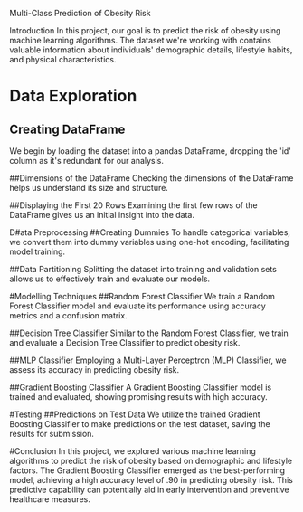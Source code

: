 Multi-Class Prediction of Obesity Risk

Introduction
In this project, our goal is to predict the risk of obesity using machine learning algorithms. The dataset we're working with contains valuable information about individuals' demographic details, lifestyle habits, and physical characteristics.

# Data Exploration
## Creating DataFrame
We begin by loading the dataset into a pandas DataFrame, dropping the 'id' column as it's redundant for our analysis.

##Dimensions of the DataFrame
Checking the dimensions of the DataFrame helps us understand its size and structure.

##Displaying the First 20 Rows
Examining the first few rows of the DataFrame gives us an initial insight into the data.

D#ata Preprocessing
##Creating Dummies
To handle categorical variables, we convert them into dummy variables using one-hot encoding, facilitating model training.

##Data Partitioning
Splitting the dataset into training and validation sets allows us to effectively train and evaluate our models.

#Modelling Techniques
##Random Forest Classifier
We train a Random Forest Classifier model and evaluate its performance using accuracy metrics and a confusion matrix.

##Decision Tree Classifier
Similar to the Random Forest Classifier, we train and evaluate a Decision Tree Classifier to predict obesity risk.

##MLP Classifier
Employing a Multi-Layer Perceptron (MLP) Classifier, we assess its accuracy in predicting obesity risk.

##Gradient Boosting Classifier
A Gradient Boosting Classifier model is trained and evaluated, showing promising results with high accuracy.

#Testing
##Predictions on Test Data
We utilize the trained Gradient Boosting Classifier to make predictions on the test dataset, saving the results for submission.

#Conclusion
In this project, we explored various machine learning algorithms to predict the risk of obesity based on demographic and lifestyle factors. The Gradient Boosting Classifier emerged as the best-performing model, achieving a high accuracy level of .90 in predicting obesity risk. This predictive capability can potentially aid in early intervention and preventive healthcare measures.




